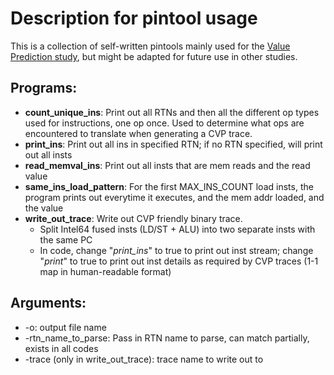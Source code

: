 # Description for pintool usage
This is a collection of self-written pintools mainly used for the [Value Prediction study](https://github.com/haiyuem/Value-Prediction-for-Input-Data-Commonality), but might be adapted for future use in other studies. 

## Programs:
- **count_unique_ins**: Print out all RTNs and then all the different op types used for instructions, one op once. Used to determine what ops are encountered to translate when generating a CVP trace. 
- **print_ins**: Print out all ins in specified RTN; if no RTN specified, will print out all insts
- **read_memval_ins**: Print out all insts that are mem reads and the read value
- **same_ins_load_pattern**: For the first MAX_INS_COUNT load insts, the program prints out everytime it executes, and the mem addr loaded, and the value
- **write_out_trace**: Write out CVP friendly binary trace. 
	- Split Intel64 fused insts (LD/ST + ALU) into two separate insts with the same PC
	- In code, change "*print_ins*" to true to print out inst stream; change "*print*" to true to print out inst details as required by CVP traces (1-1 map in human-readable format)

## Arguments: 
- -o: output file name
- -rtn_name_to_parse: Pass in RTN name to parse, can match partially, exists in all codes
- -trace (only in write_out_trace): trace name to write out to
